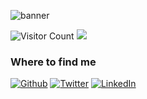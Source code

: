 ![banner](https://github.com/z-bj/z-bj/blob/master/GitHub_profil.webp)

![Visitor Count](https://profile-counter.glitch.me/z-bj/count.svg)
![](https://komarev.com/ghpvc/?username=z-bj&color=orange)

<h3>Where to find me</h3>
<p><a href="https://github.com/z-bj" target="_blank"><img alt="Github" src="https://img.shields.io/badge/GitHub-%2312100E.svg?&style=for-the-badge&logo=Github&logoColor=white" /></a> <a href="https://twitter.com/z-bj" target="_blank"><img alt="Twitter" src="https://img.shields.io/badge/twitter-%231DA1F2.svg?&style=for-the-badge&logo=twitter&logoColor=white" /></a> <a href="https://www.linkedin.com/in/zakariabeji/" target="_blank"><img alt="LinkedIn" src="https://img.shields.io/badge/linkedin-%230077B5.svg?&style=for-the-badge&logo=linkedin&logoColor=white" /></a> 
</p>
